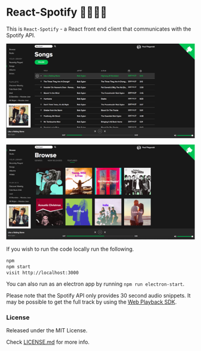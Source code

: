 # React-Spotify 🎺🎸🎻🎤

This is `React-Spotify` - a React front end client that communicates with the Spotify API.


![alt text](https://github.com/Pau1fitz/react-spotify/blob/master/songs.png "Song")


![alt text](https://github.com/Pau1fitz/react-spotify/blob/master/browser.png "Browse")

If you wish to run the code locally run the following.

```
npm
npm start
visit http://localhost:3000
```

You can also run as an electron app by running `npm run electron-start`.

Please note that the Spotify API only provides 30 second audio snippets. It may be possible to get the full track by using the [Web Playback SDK](https://beta.developer.spotify.com/documentation/web-playback-sdk/).



### License

Released under the MIT License. 

Check [LICENSE.md](https://github.com/Pau1fitz/react-spotify/blob/master/LICENSE) for more info.
